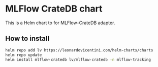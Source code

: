 # MLFlow CrateDB chart

This is a Helm chart to for MLFlow-CrateDB adapter.

## How to install

```sh
helm repo add lv https://leonardovicentini.com/helm-charts/charts
helm repo update
helm install mlflow-cratedb lv/mlflow-cratedb -n mlflow-tracking
```
